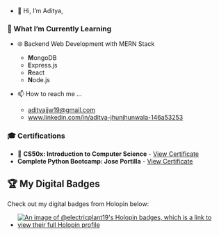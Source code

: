 - 👋 Hi, I’m Aditya,
 
  
### 🌱 What I’m Currently Learning
- 🌐 Backend Web Development with MERN Stack
  - **M**ongoDB
  - **E**xpress.js
  - **R**eact
  - **N**ode.js
  
- 📫 How to reach me ...  
  - adityajjw19@gmail.com
  - www.linkedin.com/in/aditya-jhunjhunwala-146a53253


### 🎓 Certifications

- 🏅 **CS50x: Introduction to Computer Science** - [View Certificate](https://certificates.cs50.io/9a6c1059-9c06-4916-b7e8-be311e9c2129.pdf?size=letter)
- **Complete Python Bootcamp: Jose Portilla** - [View Certificate](https://www.udemy.com/certificate/UC-ac8112e3-1c65-471e-9b2d-5aed0e87b554/)
  

## 🏆 My Digital Badges

Check out my digital badges from Holopin below:

- [![An image of @electricplant19's Holopin badges, which is a link to view their full Holopin profile](https://holopin.me/electricplant19)](https://holopin.io/@electricplant19)

<!---
ElectricPlant19/ElectricPlant19 is a ✨ special ✨ repository because its `README.md` (this file) appears on your GitHub profile.
You can click the Preview link to take a look at your changes.
--->
 
